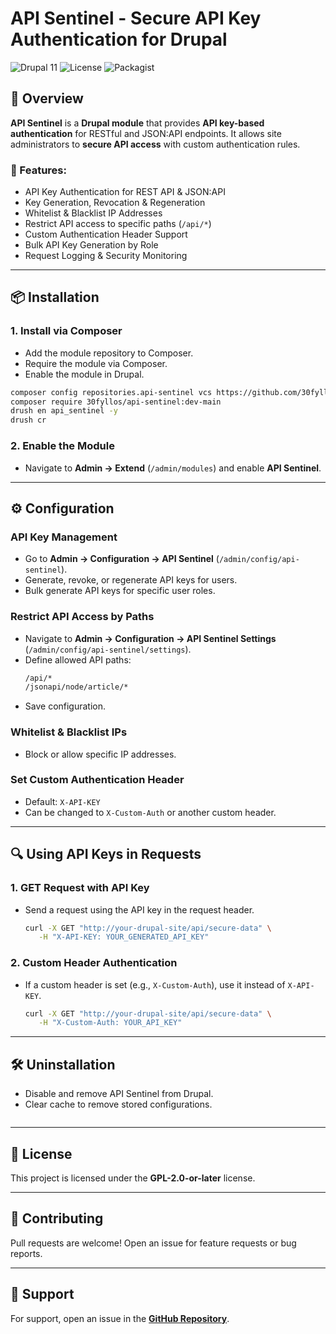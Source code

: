 # API Sentinel - Secure API Key Authentication for Drupal

![Drupal 11](https://img.shields.io/badge/Drupal-11-blue.svg)
![License](https://img.shields.io/badge/license-GPL--2.0--or--later-brightgreen.svg)
![Packagist](https://img.shields.io/badge/Composer-Compatible-yellow.svg)

## 🚀 Overview

**API Sentinel** is a **Drupal module** that provides **API key-based authentication** for RESTful and JSON:API endpoints.
It allows site administrators to **secure API access** with custom authentication rules.

### 🔑 Features:

- API Key Authentication for REST API & JSON:API
- Key Generation, Revocation & Regeneration
- Whitelist & Blacklist IP Addresses
- Restrict API access to specific paths (`/api/*`)
- Custom Authentication Header Support
- Bulk API Key Generation by Role
- Request Logging & Security Monitoring

---

## 📦 Installation

### **1. Install via Composer**
- Add the module repository to Composer.
- Require the module via Composer.
- Enable the module in Drupal.

```sh
composer config repositories.api-sentinel vcs https://github.com/30fyllos/API-Sentinel.git
composer require 30fyllos/api-sentinel:dev-main
drush en api_sentinel -y
drush cr
```

### **2. Enable the Module**
- Navigate to **Admin → Extend** (`/admin/modules`) and enable **API Sentinel**.

---

## ⚙️ Configuration

### **API Key Management**
- Go to **Admin → Configuration → API Sentinel** (`/admin/config/api-sentinel`).
- Generate, revoke, or regenerate API keys for users.
- Bulk generate API keys for specific user roles.

### **Restrict API Access by Paths**
- Navigate to **Admin → Configuration → API Sentinel Settings** (`/admin/config/api-sentinel/settings`).
- Define allowed API paths:
  ```sh
  /api/*
  /jsonapi/node/article/*
  ```
- Save configuration.

### **Whitelist & Blacklist IPs**
- Block or allow specific IP addresses.

### **Set Custom Authentication Header**
- Default: `X-API-KEY`
- Can be changed to `X-Custom-Auth` or another custom header.

---

## 🔍 Using API Keys in Requests

### **1. GET Request with API Key**
- Send a request using the API key in the request header.
  ```sh
  curl -X GET "http://your-drupal-site/api/secure-data" \
     -H "X-API-KEY: YOUR_GENERATED_API_KEY"
  ```

### **2. Custom Header Authentication**
- If a custom header is set (e.g., `X-Custom-Auth`), use it instead of `X-API-KEY`.
  ```sh
  curl -X GET "http://your-drupal-site/api/secure-data" \
     -H "X-Custom-Auth: YOUR_API_KEY"
  ```

---

## 🛠️ Uninstallation

- Disable and remove API Sentinel from Drupal.
- Clear cache to remove stored configurations.
  ```sh
  ```

---

## 📜 License

This project is licensed under the **GPL-2.0-or-later** license.

---

## 🤝 Contributing

Pull requests are welcome! Open an issue for feature requests or bug reports.

---

## 📧 Support

For support, open an issue in the **[GitHub Repository](https://github.com/30fyllos/API-Sentinel/issues)**.
